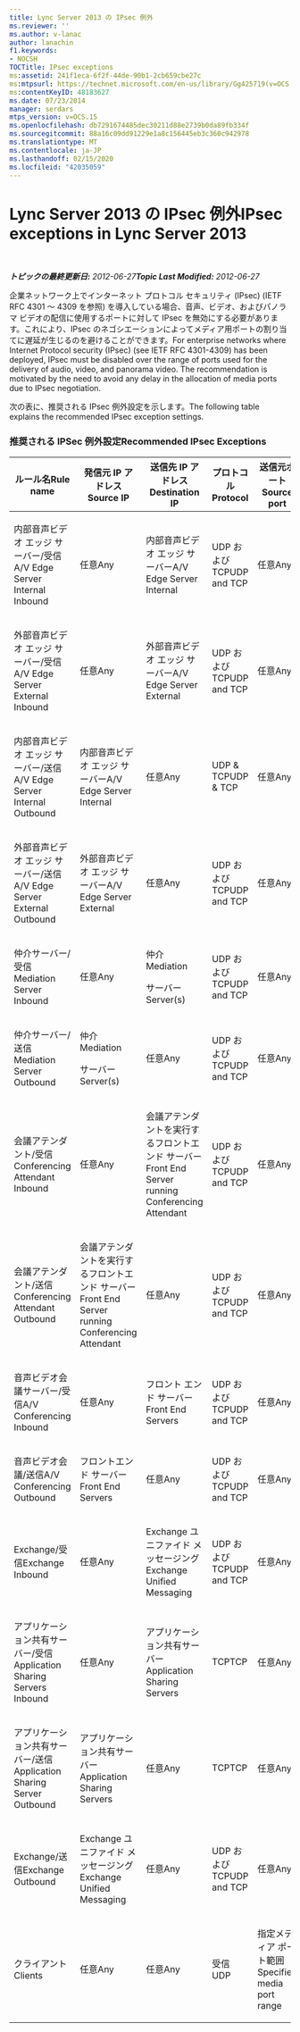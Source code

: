 ```yaml
---
title: Lync Server 2013 の IPsec 例外
ms.reviewer: ''
ms.author: v-lanac
author: lanachin
f1.keywords:
- NOCSH
TOCTitle: IPsec exceptions
ms:assetid: 241f1eca-6f2f-44de-90b1-2cb659cbe27c
ms:mtpsurl: https://technet.microsoft.com/en-us/library/Gg425719(v=OCS.15)
ms:contentKeyID: 48183627
ms.date: 07/23/2014
manager: serdars
mtps_version: v=OCS.15
ms.openlocfilehash: db7291674485dec30211d88e2739b0da89fb334f
ms.sourcegitcommit: 88a16c09dd91229e1a8c156445eb3c360c942978
ms.translationtype: MT
ms.contentlocale: ja-JP
ms.lasthandoff: 02/15/2020
ms.locfileid: "42035059"
---
```

<div data-xmlns="http://www.w3.org/1999/xhtml">

<div class="topic" data-xmlns="http://www.w3.org/1999/xhtml" data-msxsl="urn:schemas-microsoft-com:xslt" data-cs="http://msdn.microsoft.com/">

<div data-asp="http://msdn2.microsoft.com/asp">

# <a name="ipsec-exceptions-in-lync-server-2013"></a><span data-ttu-id="7325b-102">Lync Server 2013 の IPsec 例外</span><span class="sxs-lookup"><span data-stu-id="7325b-102">IPsec exceptions in Lync Server 2013</span></span>

</div>

<div id="mainSection">

<div id="mainBody">

<span> </span>

<span data-ttu-id="7325b-103">_**トピックの最終更新日:** 2012-06-27_</span><span class="sxs-lookup"><span data-stu-id="7325b-103">_**Topic Last Modified:** 2012-06-27_</span></span>

<span data-ttu-id="7325b-p101">企業ネットワーク上でインターネット プロトコル セキュリティ (IPsec) (IETF RFC 4301 ～ 4309 を参照) を導入している場合、音声、ビデオ、およびパノラマ ビデオの配信に使用するポートに対して IPsec を無効にする必要があります。これにより、IPsec のネゴシエーションによってメディア用ポートの割り当てに遅延が生じるのを避けることができます。</span><span class="sxs-lookup"><span data-stu-id="7325b-p101">For enterprise networks where Internet Protocol security (IPsec) (see IETF RFC 4301-4309) has been deployed, IPsec must be disabled over the range of ports used for the delivery of audio, video, and panorama video. The recommendation is motivated by the need to avoid any delay in the allocation of media ports due to IPsec negotiation.</span></span>

<span data-ttu-id="7325b-106">次の表に、推奨される IPsec 例外設定を示します。</span><span class="sxs-lookup"><span data-stu-id="7325b-106">The following table explains the recommended IPsec exception settings.</span></span>

### <a name="recommended-ipsec-exceptions"></a><span data-ttu-id="7325b-107">推奨される IPSec 例外設定</span><span class="sxs-lookup"><span data-stu-id="7325b-107">Recommended IPsec Exceptions</span></span>

<table style="width:100%;">
<colgroup>
<col style="width: 14%" />
<col style="width: 14%" />
<col style="width: 14%" />
<col style="width: 14%" />
<col style="width: 14%" />
<col style="width: 14%" />
<col style="width: 14%" />
</colgroup>
<thead>
<tr class="header">
<th><span data-ttu-id="7325b-108">ルール名</span><span class="sxs-lookup"><span data-stu-id="7325b-108">Rule name</span></span></th>
<th><span data-ttu-id="7325b-109">発信元 IP アドレス</span><span class="sxs-lookup"><span data-stu-id="7325b-109">Source IP</span></span></th>
<th><span data-ttu-id="7325b-110">送信先 IP アドレス</span><span class="sxs-lookup"><span data-stu-id="7325b-110">Destination IP</span></span></th>
<th><span data-ttu-id="7325b-111">プロトコル</span><span class="sxs-lookup"><span data-stu-id="7325b-111">Protocol</span></span></th>
<th><span data-ttu-id="7325b-112">送信元ポート</span><span class="sxs-lookup"><span data-stu-id="7325b-112">Source port</span></span></th>
<th><span data-ttu-id="7325b-113">宛先ポート</span><span class="sxs-lookup"><span data-stu-id="7325b-113">Destination port</span></span></th>
<th><span data-ttu-id="7325b-114">認証要件</span><span class="sxs-lookup"><span data-stu-id="7325b-114">Authentication Requirement</span></span></th>
</tr>
</thead>
<tbody>
<tr class="odd">
<td><p><span data-ttu-id="7325b-115">内部音声ビデオ エッジ サーバー/受信</span><span class="sxs-lookup"><span data-stu-id="7325b-115">A/V Edge Server Internal Inbound</span></span></p></td>
<td><p><span data-ttu-id="7325b-116">任意</span><span class="sxs-lookup"><span data-stu-id="7325b-116">Any</span></span></p></td>
<td><p><span data-ttu-id="7325b-117">内部音声ビデオ エッジ サーバー</span><span class="sxs-lookup"><span data-stu-id="7325b-117">A/V Edge Server Internal</span></span></p></td>
<td><p><span data-ttu-id="7325b-118">UDP および TCP</span><span class="sxs-lookup"><span data-stu-id="7325b-118">UDP and TCP</span></span></p></td>
<td><p><span data-ttu-id="7325b-119">任意</span><span class="sxs-lookup"><span data-stu-id="7325b-119">Any</span></span></p></td>
<td><p><span data-ttu-id="7325b-120">任意</span><span class="sxs-lookup"><span data-stu-id="7325b-120">Any</span></span></p></td>
<td><p><span data-ttu-id="7325b-121">認証しない</span><span class="sxs-lookup"><span data-stu-id="7325b-121">Do not authenticate</span></span></p></td>
</tr>
<tr class="even">
<td><p><span data-ttu-id="7325b-122">外部音声ビデオ エッジ サーバー/受信</span><span class="sxs-lookup"><span data-stu-id="7325b-122">A/V Edge Server External Inbound</span></span></p></td>
<td><p><span data-ttu-id="7325b-123">任意</span><span class="sxs-lookup"><span data-stu-id="7325b-123">Any</span></span></p></td>
<td><p><span data-ttu-id="7325b-124">外部音声ビデオ エッジ サーバー</span><span class="sxs-lookup"><span data-stu-id="7325b-124">A/V Edge Server External</span></span></p></td>
<td><p><span data-ttu-id="7325b-125">UDP および TCP</span><span class="sxs-lookup"><span data-stu-id="7325b-125">UDP and TCP</span></span></p></td>
<td><p><span data-ttu-id="7325b-126">任意</span><span class="sxs-lookup"><span data-stu-id="7325b-126">Any</span></span></p></td>
<td><p><span data-ttu-id="7325b-127">任意</span><span class="sxs-lookup"><span data-stu-id="7325b-127">Any</span></span></p></td>
<td><p><span data-ttu-id="7325b-128">認証しない</span><span class="sxs-lookup"><span data-stu-id="7325b-128">Do not authenticate</span></span></p></td>
</tr>
<tr class="odd">
<td><p><span data-ttu-id="7325b-129">内部音声ビデオ エッジ サーバー/送信</span><span class="sxs-lookup"><span data-stu-id="7325b-129">A/V Edge Server Internal Outbound</span></span></p></td>
<td><p><span data-ttu-id="7325b-130">内部音声ビデオ エッジ サーバー</span><span class="sxs-lookup"><span data-stu-id="7325b-130">A/V Edge Server Internal</span></span></p></td>
<td><p><span data-ttu-id="7325b-131">任意</span><span class="sxs-lookup"><span data-stu-id="7325b-131">Any</span></span></p></td>
<td><p><span data-ttu-id="7325b-132">UDP &amp; TCP</span><span class="sxs-lookup"><span data-stu-id="7325b-132">UDP &amp; TCP</span></span></p></td>
<td><p><span data-ttu-id="7325b-133">任意</span><span class="sxs-lookup"><span data-stu-id="7325b-133">Any</span></span></p></td>
<td><p><span data-ttu-id="7325b-134">任意</span><span class="sxs-lookup"><span data-stu-id="7325b-134">Any</span></span></p></td>
<td><p><span data-ttu-id="7325b-135">認証しない</span><span class="sxs-lookup"><span data-stu-id="7325b-135">Do not authenticate</span></span></p></td>
</tr>
<tr class="even">
<td><p><span data-ttu-id="7325b-136">外部音声ビデオ エッジ サーバー/送信</span><span class="sxs-lookup"><span data-stu-id="7325b-136">A/V Edge Server External Outbound</span></span></p></td>
<td><p><span data-ttu-id="7325b-137">外部音声ビデオ エッジ サーバー</span><span class="sxs-lookup"><span data-stu-id="7325b-137">A/V Edge Server External</span></span></p></td>
<td><p><span data-ttu-id="7325b-138">任意</span><span class="sxs-lookup"><span data-stu-id="7325b-138">Any</span></span></p></td>
<td><p><span data-ttu-id="7325b-139">UDP および TCP</span><span class="sxs-lookup"><span data-stu-id="7325b-139">UDP and TCP</span></span></p></td>
<td><p><span data-ttu-id="7325b-140">任意</span><span class="sxs-lookup"><span data-stu-id="7325b-140">Any</span></span></p></td>
<td><p><span data-ttu-id="7325b-141">任意</span><span class="sxs-lookup"><span data-stu-id="7325b-141">Any</span></span></p></td>
<td><p><span data-ttu-id="7325b-142">認証しない</span><span class="sxs-lookup"><span data-stu-id="7325b-142">Do not authenticate</span></span></p></td>
</tr>
<tr class="odd">
<td><p><span data-ttu-id="7325b-143">仲介サーバー/受信</span><span class="sxs-lookup"><span data-stu-id="7325b-143">Mediation Server Inbound</span></span></p></td>
<td><p><span data-ttu-id="7325b-144">任意</span><span class="sxs-lookup"><span data-stu-id="7325b-144">Any</span></span></p></td>
<td><p><span data-ttu-id="7325b-145">仲介</span><span class="sxs-lookup"><span data-stu-id="7325b-145">Mediation</span></span></p>
<p><span data-ttu-id="7325b-146">サーバー</span><span class="sxs-lookup"><span data-stu-id="7325b-146">Server(s)</span></span></p></td>
<td><p><span data-ttu-id="7325b-147">UDP および TCP</span><span class="sxs-lookup"><span data-stu-id="7325b-147">UDP and TCP</span></span></p></td>
<td><p><span data-ttu-id="7325b-148">任意</span><span class="sxs-lookup"><span data-stu-id="7325b-148">Any</span></span></p></td>
<td><p><span data-ttu-id="7325b-149">任意</span><span class="sxs-lookup"><span data-stu-id="7325b-149">Any</span></span></p></td>
<td><p><span data-ttu-id="7325b-150">認証しない</span><span class="sxs-lookup"><span data-stu-id="7325b-150">Do not authenticate</span></span></p></td>
</tr>
<tr class="even">
<td><p><span data-ttu-id="7325b-151">仲介サーバー/送信</span><span class="sxs-lookup"><span data-stu-id="7325b-151">Mediation Server Outbound</span></span></p></td>
<td><p><span data-ttu-id="7325b-152">仲介</span><span class="sxs-lookup"><span data-stu-id="7325b-152">Mediation</span></span></p>
<p><span data-ttu-id="7325b-153">サーバー</span><span class="sxs-lookup"><span data-stu-id="7325b-153">Server(s)</span></span></p></td>
<td><p><span data-ttu-id="7325b-154">任意</span><span class="sxs-lookup"><span data-stu-id="7325b-154">Any</span></span></p></td>
<td><p><span data-ttu-id="7325b-155">UDP および TCP</span><span class="sxs-lookup"><span data-stu-id="7325b-155">UDP and TCP</span></span></p></td>
<td><p><span data-ttu-id="7325b-156">任意</span><span class="sxs-lookup"><span data-stu-id="7325b-156">Any</span></span></p></td>
<td><p><span data-ttu-id="7325b-157">任意</span><span class="sxs-lookup"><span data-stu-id="7325b-157">Any</span></span></p></td>
<td><p><span data-ttu-id="7325b-158">認証しない</span><span class="sxs-lookup"><span data-stu-id="7325b-158">Do not authenticate</span></span></p></td>
</tr>
<tr class="odd">
<td><p><span data-ttu-id="7325b-159">会議アテンダント/受信</span><span class="sxs-lookup"><span data-stu-id="7325b-159">Conferencing Attendant Inbound</span></span></p></td>
<td><p><span data-ttu-id="7325b-160">任意</span><span class="sxs-lookup"><span data-stu-id="7325b-160">Any</span></span></p></td>
<td><p><span data-ttu-id="7325b-161">会議アテンダントを実行するフロントエンド サーバー</span><span class="sxs-lookup"><span data-stu-id="7325b-161">Front End Server running Conferencing Attendant</span></span></p></td>
<td><p><span data-ttu-id="7325b-162">UDP および TCP</span><span class="sxs-lookup"><span data-stu-id="7325b-162">UDP and TCP</span></span></p></td>
<td><p><span data-ttu-id="7325b-163">任意</span><span class="sxs-lookup"><span data-stu-id="7325b-163">Any</span></span></p></td>
<td><p><span data-ttu-id="7325b-164">任意</span><span class="sxs-lookup"><span data-stu-id="7325b-164">Any</span></span></p></td>
<td><p><span data-ttu-id="7325b-165">認証しない</span><span class="sxs-lookup"><span data-stu-id="7325b-165">Do not authenticate</span></span></p></td>
</tr>
<tr class="even">
<td><p><span data-ttu-id="7325b-166">会議アテンダント/送信</span><span class="sxs-lookup"><span data-stu-id="7325b-166">Conferencing Attendant Outbound</span></span></p></td>
<td><p><span data-ttu-id="7325b-167">会議アテンダントを実行するフロントエンド サーバー</span><span class="sxs-lookup"><span data-stu-id="7325b-167">Front End Server running Conferencing Attendant</span></span></p></td>
<td><p><span data-ttu-id="7325b-168">任意</span><span class="sxs-lookup"><span data-stu-id="7325b-168">Any</span></span></p></td>
<td><p><span data-ttu-id="7325b-169">UDP および TCP</span><span class="sxs-lookup"><span data-stu-id="7325b-169">UDP and TCP</span></span></p></td>
<td><p><span data-ttu-id="7325b-170">任意</span><span class="sxs-lookup"><span data-stu-id="7325b-170">Any</span></span></p></td>
<td><p><span data-ttu-id="7325b-171">任意</span><span class="sxs-lookup"><span data-stu-id="7325b-171">Any</span></span></p></td>
<td><p><span data-ttu-id="7325b-172">認証しない</span><span class="sxs-lookup"><span data-stu-id="7325b-172">Do not authenticate</span></span></p></td>
</tr>
<tr class="odd">
<td><p><span data-ttu-id="7325b-173">音声ビデオ会議サーバー/受信</span><span class="sxs-lookup"><span data-stu-id="7325b-173">A/V Conferencing Inbound</span></span></p></td>
<td><p><span data-ttu-id="7325b-174">任意</span><span class="sxs-lookup"><span data-stu-id="7325b-174">Any</span></span></p></td>
<td><p><span data-ttu-id="7325b-175">フロント エンド サーバー</span><span class="sxs-lookup"><span data-stu-id="7325b-175">Front End Servers</span></span></p></td>
<td><p><span data-ttu-id="7325b-176">UDP および TCP</span><span class="sxs-lookup"><span data-stu-id="7325b-176">UDP and TCP</span></span></p></td>
<td><p><span data-ttu-id="7325b-177">任意</span><span class="sxs-lookup"><span data-stu-id="7325b-177">Any</span></span></p></td>
<td><p><span data-ttu-id="7325b-178">任意</span><span class="sxs-lookup"><span data-stu-id="7325b-178">Any</span></span></p></td>
<td><p><span data-ttu-id="7325b-179">認証しない</span><span class="sxs-lookup"><span data-stu-id="7325b-179">Do not authenticate</span></span></p></td>
</tr>
<tr class="even">
<td><p><span data-ttu-id="7325b-180">音声ビデオ会議/送信</span><span class="sxs-lookup"><span data-stu-id="7325b-180">A/V Conferencing Outbound</span></span></p></td>
<td><p><span data-ttu-id="7325b-181">フロントエンド サーバー</span><span class="sxs-lookup"><span data-stu-id="7325b-181">Front End Servers</span></span></p></td>
<td><p><span data-ttu-id="7325b-182">任意</span><span class="sxs-lookup"><span data-stu-id="7325b-182">Any</span></span></p></td>
<td><p><span data-ttu-id="7325b-183">UDP および TCP</span><span class="sxs-lookup"><span data-stu-id="7325b-183">UDP and TCP</span></span></p></td>
<td><p><span data-ttu-id="7325b-184">任意</span><span class="sxs-lookup"><span data-stu-id="7325b-184">Any</span></span></p></td>
<td><p><span data-ttu-id="7325b-185">任意</span><span class="sxs-lookup"><span data-stu-id="7325b-185">Any</span></span></p></td>
<td><p><span data-ttu-id="7325b-186">認証しない</span><span class="sxs-lookup"><span data-stu-id="7325b-186">Do not authenticate</span></span></p></td>
</tr>
<tr class="odd">
<td><p><span data-ttu-id="7325b-187">Exchange/受信</span><span class="sxs-lookup"><span data-stu-id="7325b-187">Exchange Inbound</span></span></p></td>
<td><p><span data-ttu-id="7325b-188">任意</span><span class="sxs-lookup"><span data-stu-id="7325b-188">Any</span></span></p></td>
<td><p><span data-ttu-id="7325b-189">Exchange ユニファイド メッセージング</span><span class="sxs-lookup"><span data-stu-id="7325b-189">Exchange Unified Messaging</span></span></p></td>
<td><p><span data-ttu-id="7325b-190">UDP および TCP</span><span class="sxs-lookup"><span data-stu-id="7325b-190">UDP and TCP</span></span></p></td>
<td><p><span data-ttu-id="7325b-191">任意</span><span class="sxs-lookup"><span data-stu-id="7325b-191">Any</span></span></p></td>
<td><p><span data-ttu-id="7325b-192">任意</span><span class="sxs-lookup"><span data-stu-id="7325b-192">Any</span></span></p></td>
<td><p><span data-ttu-id="7325b-193">認証しない</span><span class="sxs-lookup"><span data-stu-id="7325b-193">Do not authenticate</span></span></p></td>
</tr>
<tr class="even">
<td><p><span data-ttu-id="7325b-194">アプリケーション共有サーバー/受信</span><span class="sxs-lookup"><span data-stu-id="7325b-194">Application Sharing Servers Inbound</span></span></p></td>
<td><p><span data-ttu-id="7325b-195">任意</span><span class="sxs-lookup"><span data-stu-id="7325b-195">Any</span></span></p></td>
<td><p><span data-ttu-id="7325b-196">アプリケーション共有サーバー</span><span class="sxs-lookup"><span data-stu-id="7325b-196">Application Sharing Servers</span></span></p></td>
<td><p><span data-ttu-id="7325b-197">TCP</span><span class="sxs-lookup"><span data-stu-id="7325b-197">TCP</span></span></p></td>
<td><p><span data-ttu-id="7325b-198">任意</span><span class="sxs-lookup"><span data-stu-id="7325b-198">Any</span></span></p></td>
<td><p><span data-ttu-id="7325b-199">任意</span><span class="sxs-lookup"><span data-stu-id="7325b-199">Any</span></span></p></td>
<td><p><span data-ttu-id="7325b-200">認証しない</span><span class="sxs-lookup"><span data-stu-id="7325b-200">Do not authenticate</span></span></p></td>
</tr>
<tr class="odd">
<td><p><span data-ttu-id="7325b-201">アプリケーション共有サーバー/送信</span><span class="sxs-lookup"><span data-stu-id="7325b-201">Application Sharing Server Outbound</span></span></p></td>
<td><p><span data-ttu-id="7325b-202">アプリケーション共有サーバー</span><span class="sxs-lookup"><span data-stu-id="7325b-202">Application Sharing Servers</span></span></p></td>
<td><p><span data-ttu-id="7325b-203">任意</span><span class="sxs-lookup"><span data-stu-id="7325b-203">Any</span></span></p></td>
<td><p><span data-ttu-id="7325b-204">TCP</span><span class="sxs-lookup"><span data-stu-id="7325b-204">TCP</span></span></p></td>
<td><p><span data-ttu-id="7325b-205">任意</span><span class="sxs-lookup"><span data-stu-id="7325b-205">Any</span></span></p></td>
<td><p><span data-ttu-id="7325b-206">任意</span><span class="sxs-lookup"><span data-stu-id="7325b-206">Any</span></span></p></td>
<td><p><span data-ttu-id="7325b-207">認証しない</span><span class="sxs-lookup"><span data-stu-id="7325b-207">Do not authenticate</span></span></p></td>
</tr>
<tr class="even">
<td><p><span data-ttu-id="7325b-208">Exchange/送信</span><span class="sxs-lookup"><span data-stu-id="7325b-208">Exchange Outbound</span></span></p></td>
<td><p><span data-ttu-id="7325b-209">Exchange ユニファイド メッセージング</span><span class="sxs-lookup"><span data-stu-id="7325b-209">Exchange Unified Messaging</span></span></p></td>
<td><p><span data-ttu-id="7325b-210">任意</span><span class="sxs-lookup"><span data-stu-id="7325b-210">Any</span></span></p></td>
<td><p><span data-ttu-id="7325b-211">UDP および TCP</span><span class="sxs-lookup"><span data-stu-id="7325b-211">UDP and TCP</span></span></p></td>
<td><p><span data-ttu-id="7325b-212">任意</span><span class="sxs-lookup"><span data-stu-id="7325b-212">Any</span></span></p></td>
<td><p><span data-ttu-id="7325b-213">任意</span><span class="sxs-lookup"><span data-stu-id="7325b-213">Any</span></span></p></td>
<td><p><span data-ttu-id="7325b-214">認証しない</span><span class="sxs-lookup"><span data-stu-id="7325b-214">Do not authenticate</span></span></p></td>
</tr>
<tr class="odd">
<td><p><span data-ttu-id="7325b-215">クライアント</span><span class="sxs-lookup"><span data-stu-id="7325b-215">Clients</span></span></p></td>
<td><p><span data-ttu-id="7325b-216">任意</span><span class="sxs-lookup"><span data-stu-id="7325b-216">Any</span></span></p></td>
<td><p><span data-ttu-id="7325b-217">任意</span><span class="sxs-lookup"><span data-stu-id="7325b-217">Any</span></span></p></td>
<td><p><span data-ttu-id="7325b-218">受信</span><span class="sxs-lookup"><span data-stu-id="7325b-218">UDP</span></span></p></td>
<td><p><span data-ttu-id="7325b-219">指定メディア ポート範囲</span><span class="sxs-lookup"><span data-stu-id="7325b-219">Specified media port range</span></span></p></td>
<td><p><span data-ttu-id="7325b-220">任意</span><span class="sxs-lookup"><span data-stu-id="7325b-220">Any</span></span></p></td>
<td><p><span data-ttu-id="7325b-221">認証しない</span><span class="sxs-lookup"><span data-stu-id="7325b-221">Do not authenticate</span></span></p></td>
</tr>
</tbody>
</table>


</div>

<span> </span>

</div>

</div>

</div>

